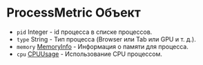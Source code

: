 # ProcessMetric Объект

* `pid` Integer - id процесса в списке процессов.
* `type` String - Тип процесса (Browser или Tab или GPU и т. д.).
* `memory` [MemoryInfo](memory-info.md) - Информация о памяти для процесса.
* `cpu` [CPUUsage](cpu-usage.md) - Использование CPU процессом.
